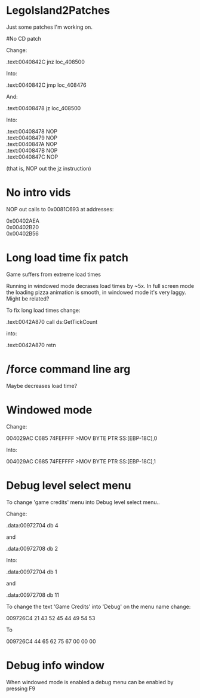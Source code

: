 # LegoIsland2Patches

Just some patches I'm working on.

#No CD patch

Change:

.text:0040842C                 jnz     loc_408500

Into:

.text:0040842C                 jmp     loc_408476

And:

.text:00408478                 jz      loc_408500

Into:

.text:00408478                 NOP  
.text:00408479                 NOP  
.text:0040847A                 NOP  
.text:0040847B                 NOP  
.text:0040847C                 NOP  

(that is, NOP out the jz instruction)

# No intro vids

NOP out calls to 0x0081C693 at addresses:

0x00402AEA  
0x00402B20  
0x00402B56  

# Long load time fix patch

Game suffers from extreme load times

Running in windowed mode decrases load times by ~5x.  In full screen mode the loading pizza animation is smooth, in windowed mode it's very laggy. Might be related?

To fix long load times change:

.text:0042A870                 call    ds:GetTickCount

into:

.text:0042A870                 retn

# /force command line arg

Maybe decreases load time?

# Windowed mode

Change:

004029AC     C685 74FEFFFF >MOV BYTE PTR SS:[EBP-18C],0

Into:

004029AC     C685 74FEFFFF >MOV BYTE PTR SS:[EBP-18C],1

# Debug level select menu

To change 'game credits' menu into Debug level select menu..

Change:

.data:00972704                 db    4

and

.data:00972708                 db    2

Into:

.data:00972704                 db    1

and

.data:00972708                 db    11

To change the text 'Game Credits' into 'Debug' on the menu name change:

009726C4  21 43 52 45 44 49 54 53

To

009726C4  44 65 62 75 67 00 00 00

# Debug info window

When windowed mode is enabled a debug menu can be enabled by pressing F9
